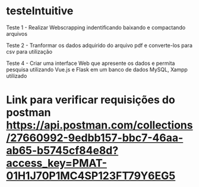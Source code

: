 # testeIntuitive
 
 Teste 1 - Realizar Webscrapping indentificando baixando e compactando arquivos

 Teste 2 - Tranformar os dados adquirido do arquivo pdf e converte-los para csv para utilização

 Teste 4 - Criar uma interface Web que apresente os dados e permita pesquisa utilizando Vue.js e Flask em um banco de dados MySQL, Xampp utilizado

# Link para verificar requisições do postman https://api.postman.com/collections/27660992-9edbb157-bbc7-46aa-ab65-b5745cf84e8d?access_key=PMAT-01H1J70P1MC4SP123FT79Y6EG5